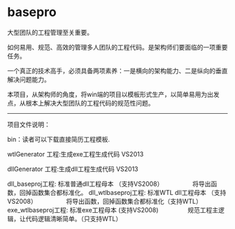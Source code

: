 # basepro
大型团队的工程管理至关重要。

如何易用、规范、高效的管理多人团队的工程代码。是架构师们要面临的一项重要任务。

一个真正的技术高手，必须具备两项素养：一是横向的架构能力、二是纵向的垂直解决问题能力。

本项目，从架构师的角度，将win端的项目以模板形式生产，以简单易用为出发点，从根本上解决大型团队的工程代码的规范性问题。


-----------------------------------------------------------------------------------------
项目文件说明：

bin：读者可以下载直接简历工程模板.

wtlGenerator 工程:生成exe工程生成代码 VS2013

dllGenerator 工程:生成dll工程生成代码 VS2013

dll_baseproj工程: 标准普通dll工程母本 （支持VS2008）
                 将导出函数，回掉函数集合都标准化。
dll_wtlbaseproj工程: 标准WTL dll工程母本 （支持VS2008）
                 将导出函数，回掉函数集合都标准化（支持WTL）
exe_wtlbaseproj工程: 标准exe工程母本  (支持VS2008)
                 规范工程主逻辑，让代码逻辑清晰简单。（只支持WTL）
